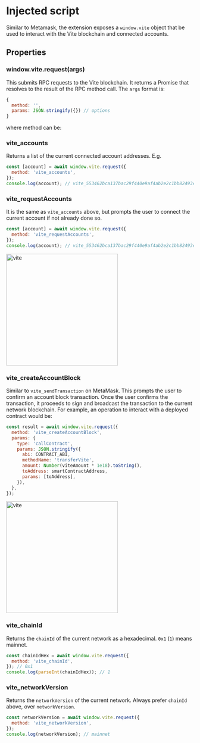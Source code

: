 # Injected script

Similar to Metamask, the extension exposes a `window.vite` object that be used to interact with the Vite blockchain and connected accounts.

## Properties

### window.vite.request(args)

This submits RPC requests to the Vite blockchain. It returns a Promise that resolves to the result of the RPC method call. The `args` format is:

```js
{
  method: '',
  params: JSON.stringify({}) // options
}
```

where method can be:

### vite_accounts

Returns a list of the current connected account addresses. E.g.

```js
const [account] = await window.vite.request({
  method: 'vite_accounts',
});
console.log(account); // vite_553462bca137bac29f440e9af4ab2e2c1bb82493e41d2bc8b2
```

### vite_requestAccounts

It is the same as `vite_accounts` above, but prompts the user to connect the current account if not already done so.

```js
const [account] = await window.vite.request({
  method: 'vite_requestAccounts',
});
console.log(account); // vite_553462bca137bac29f440e9af4ab2e2c1bb82493e41d2bc8b2
```

<img src="https://vite-extension.surge.sh/app_screenshots/connect.png" alt="vite" width=300 />

### vite_createAccountBlock

Similar to `vite_sendTransaction` on MetaMask. This prompts the user to confirm an account block transaction. Once the user confirms the transaction, it proceeds to sign and broadcast the transaction to the current network blockchain. For example, an operation to interact with a deployed contract would be:

```js
const result = await window.vite.request({
  method: 'vite_createAccountBlock',
  params: {
    type: 'callContract',
    params: JSON.stringify({
      abi: CONTRACT_ABI,
      methodName: 'transferVite',
      amount: Number(viteAmount * 1e18).toString(),
      toAddress: smartContractAddress,
      params: [toAddress],
    }),
  },
});
```

<img src="https://vite-extension.surge.sh/app_screenshots/confirm_tx.png" alt="vite" width=300 />

### vite_chainId

Returns the `chainId` of the current network as a hexadecimal. `0x1` (`1`) means mainnet.

```js
const chainIdHex = await window.vite.request({
  method: 'vite_chainId',
}); // 0x1
console.log(parseInt(chainIdHex)); // 1
```

### vite_networkVersion

Returns the `networkVersion` of the current network. Always prefer `chainId` above, over `networkVersion`.

```js
const networkVersion = await window.vite.request({
  method: 'vite_networkVersion',
});
console.log(networkVersion); // mainnet
```
